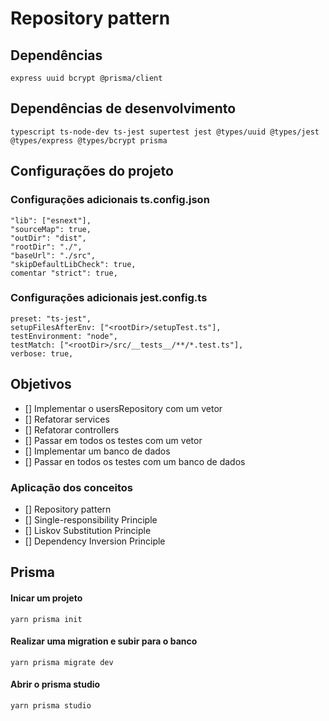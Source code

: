 # Repository pattern


## Dependências 

`express uuid bcrypt @prisma/client`

## Dependências de desenvolvimento 

`typescript ts-node-dev ts-jest supertest jest @types/uuid @types/jest @types/express @types/bcrypt prisma` 


## Configurações do projeto


### Configurações adicionais ts.config.json
```
"lib": ["esnext"],
"sourceMap": true,
"outDir": "dist",
"rootDir": "./", 
"baseUrl": "./src",
"skipDefaultLibCheck": true,
comentar "strict": true,
```

### Configurações adicionais jest.config.ts

```
preset: "ts-jest",
setupFilesAfterEnv: ["<rootDir>/setupTest.ts"],
testEnvironment: "node",
testMatch: ["<rootDir>/src/__tests__/**/*.test.ts"],
verbose: true,
```

## Objetivos

 * [] Implementar o usersRepository com um vetor
 * [] Refatorar services
 * [] Refatorar controllers
 * [] Passar em todos os testes com um vetor
 * [] Implementar um banco de dados
 * [] Passar en todos os testes com um banco de dados


### Aplicação dos conceitos

 * [] Repository pattern
 * [] Single-responsibility Principle 
 * [] Liskov Substitution Principle 
 * [] Dependency Inversion Principle


## Prisma

#### Inicar um projeto

`yarn prisma init`

#### Realizar uma migration e subir para o banco

`yarn prisma migrate dev`

#### Abrir o prisma studio

`yarn prisma studio`